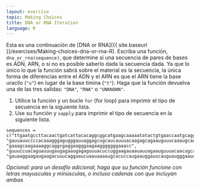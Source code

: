 ```yaml
---
layout: exercise
topic: Making Choices
title: DNA or RNA Iteration
language: R
---
```

Esta es una continuación de [DNA or RNA]({{ site.baseurl }}/exercises/Making-choices-dna-or-rna-R).
Escriba una función, `dna_or_rna(sequence)`, que determine si una secuencia
de pares de bases es ADN, ARN, o si no es posible saberlo dada la
secuencia dada. Ya que lo único lo que la función sabrá sobre el material es la
secuencia, la única forma de diferencias entre el ADN y el ARN es que
el ARN tiene la base uracilo (`"u"`) en lugar de la base timina (`"t"`). Haga que la función  devuelva una de las tres salidas: `"DNA"`, `"RNA"` o `"UNKNOWN"`.

1. Utilice la función y un bucle `for` (for loop) para imprimir el tipo de secuencia en la siguiente lista.
2. Use su función y `sapply` para imprimir el tipo de secuencia en la siguiente lista.

```
sequences = c("ttgaatgccttacaactgatcattacacaggcggcatgaagcaaaaatatactgtgaaccaatgcaggcg", "gauuauuccccacaaagggagugggauuaggagcugcaucauuuacaagagcagaauguuucaaaugcau", "gaaagcaagaaaaggcaggcgaggaagggaagaagggggggaaacc", "guuuccuacaguauuugaugagaaugagaguuuacuccuggaagauaauauuagaauguuuacaacugcaccugaucagguggauaaggaagaugaagacu", "gauaaggaagaugaagacuuucaggaaucuaauaaaaugcacuccaugaauggauucauguaugggaaucagccggguc")
```


*Opcional: para un desafío adicional, haga que su función funcione con letras mayusculas y minúsculas, o incluso cadenas con que incluyan ambas*
